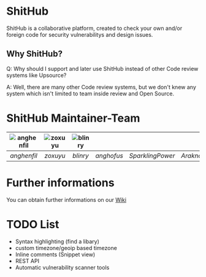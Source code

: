 # ShitHub
ShitHub is a collaborative platform, created to check your own and/or foreign code for security vulnerabilitys and design issues.

## Why ShitHub?
Q: Why should I support and later use ShitHub instead of other Code review systems like Upsource? 

A: Well, there are many other Code review systems, but we don't knew any system which isn't limited to team inside review and Open Source. 

# ShitHub Maintainer-Team
|![anghenfil](https://avatars2.githubusercontent.com/u/9025415?s=100)|![zoxuyu](https://avatars3.githubusercontent.com/u/21335202?s=100)|![blinry](https://avatars0.githubusercontent.com/u/81277?s=100)| | | |
|:-:|:-:|:-:|:-:|:-:|:-:|
|*anghenfil*|*zoxuyu*|*blinry*|*anghofus*|*SparklingPower*|*Araknor99*|


 

# Further informations
You can obtain further informations on our [Wiki](../../wiki/)

# TODO List
- Syntax highlighting (find a libary)
- custom timezone/geoip based timezone
- Inline comments (Snippet view)
- REST API
- Automatic vulnerability scanner tools
